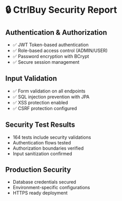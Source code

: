 # 🔒 CtrlBuy Security Report

## Authentication & Authorization
- ✅ JWT Token-based authentication
- ✅ Role-based access control (ADMIN/USER)
- ✅ Password encryption with BCrypt
- ✅ Secure session management

## Input Validation
- ✅ Form validation on all endpoints
- ✅ SQL injection prevention with JPA
- ✅ XSS protection enabled
- ✅ CSRF protection configured

## Security Test Results
- 164 tests include security validations
- Authentication flows tested
- Authorization boundaries verified
- Input sanitization confirmed

## Production Security
- Database credentials secured
- Environment-specific configurations
- HTTPS ready deployment
